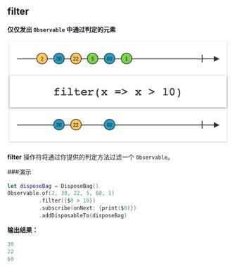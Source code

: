 ## filter

**仅仅发出 `Observable` 中通过判定的元素**

![](/assets/Operator/Operators/filter.png)

**filter** 操作符将通过你提供的判定方法过滤一个 `Observable`。

###演示
```swift
let disposeBag = DisposeBag()
Observable.of(2, 30, 22, 5, 60, 1)
          .filter({$0 > 10})
          .subscribe(onNext: {print($0)})
          .addDisposableTo(disposeBag)
```
**输出结果：**
```swift
30
22
60
```

